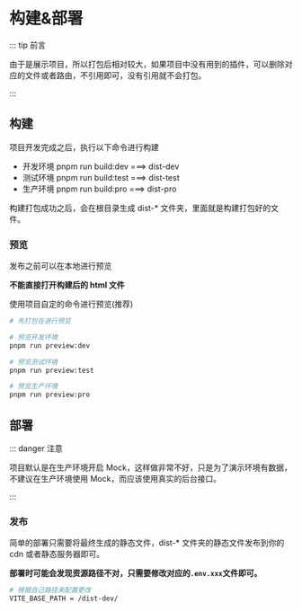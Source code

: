 # 构建&部署

::: tip 前言

由于是展示项目，所以打包后相对较大，如果项目中没有用到的插件，可以删除对应的文件或者路由，不引用即可，没有引用就不会打包。

:::

## 构建

项目开发完成之后，执行以下命令进行构建

- 开发环境 pnpm run build:dev ===> dist-dev
- 测试环境 pnpm run build:test ===> dist-test
- 生产环境 pnpm run build:pro ===> dist-pro

构建打包成功之后，会在根目录生成 dist-\* 文件夹，里面就是构建打包好的文件。

### 预览

发布之前可以在本地进行预览

**不能直接打开构建后的 html 文件**

使用项目自定的命令进行预览(推荐)

```bash
# 先打包在进行预览

# 预览开发环境
pnpm run preview:dev

# 预览测试环境
pnpm run preview:test

# 预览生产环境
pnpm run preview:pro
```

## 部署

::: danger 注意

项目默认是在生产环境开启 Mock，这样做非常不好，只是为了演示环境有数据，不建议在生产环境使用 Mock，而应该使用真实的后台接口。

:::

### 发布

简单的部署只需要将最终生成的静态文件，dist-\* 文件夹的静态文件发布到你的 cdn 或者静态服务器即可。

**部署时可能会发现资源路径不对，只需要修改对应的`.env.xxx`文件即可。**

```bash
# 根据自己路径来配置更改
VITE_BASE_PATH = /dist-dev/
```
